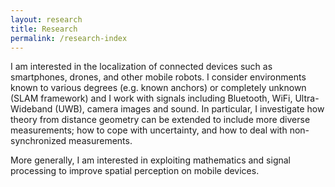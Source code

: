 ```yaml
---
layout: research
title: Research
permalink: /research-index
---
```


I am interested in the localization of connected devices such as smartphones, drones, and other mobile robots. I consider environments known to various degrees (e.g. known anchors) or completely unknown (SLAM framework) and I work with signals including Bluetooth, WiFi, Ultra-Wideband (UWB), camera images and sound. In particular, I investigate how theory from distance geometry can be extended to include more diverse measurements; how to cope with uncertainty, and how to deal with non-synchronized measurements.

More generally, I am interested in exploiting mathematics and signal processing to improve spatial perception on mobile devices.
